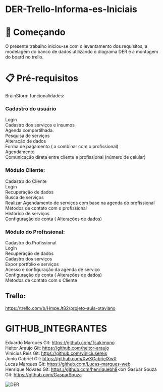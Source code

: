 ﻿# DER-Trello-Informa-es-Iniciais

# 🚀 Começando
O presente trabalho  iniciou-se com o levantamento dos requisitos, a modelagem do banco de dados utilizando o diagrama DER e a montagem do board no trello.

# 📋 Pré-requisitos
BrainStorm funcionalidades:


### Cadastro do usuário
Login <br/>
Cadastro dos serviços e insumos <br/>
Agenda compartilhada. <br/>
Pesquisa de serviços  <br/>
Alteração de dados <br/>
Forma de pagamento ( a combinar com o profissional)  <br/>
Agendamento <br/> 
Comunicação direta entre cliente e profissional (número de celular) <br/>


### Módulo Cliente:

Cadastro do Cliente <br/>
Login <br/>
Recuperação de dados <br/>
Busca de serviços <br/>
Realizar Agendamento de serviços com base na agenda do profissional <br/>
Métodos de contato com o profissional <br/> 
Histórico de serviços <br/>
Configuração de conta ( Alterações de dados) <br/>



### Módulo do Profissional:

Cadastro do Profissional <br/>
Login <br/>
Recuperação de dados <br/>
Cadastro dos serviços <br/>
Expor portfólio e serviços <br/>
Acesso e configuração da agenda de serviço <br/>
Configuração de conta ( Alterações de dados) <br/>
Métodos de contato com o Cliente <br/>


## Trello:
https://trello.com/b/HmpeJt82/projeto-aula-otaviano

# GITHUB_INTEGRANTES


Eduardo Marques Git: https://github.com/Tsukimono <br/>
Heitor Araujo Git: https://github.com/heitor-araujo <br/>
Vinícius Reis  Git: https://github.com/viniciusereis <br/>
Junio Gabriel  Git: https://github.com/XwXGabrielXwX <br/>
Lucas Marques  Git: https://github.com/Lucas-marques-web  <br/>
Henrique Novaes Git: https://github.com/henriquebh8<br/
Gaspar Souza Git: https://github.com/GasparSouza <br/>



![DER](https://user-images.githubusercontent.com/60702448/163886699-66a950be-f078-4cf9-87f4-fb81800e1ee9.jpeg)
